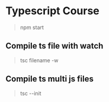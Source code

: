 # Typescript Course

> npm start

## Compile ts file with watch

> tsc filename -w

## Compile ts multi js files

> tsc --init

